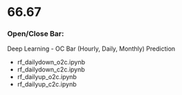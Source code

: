 # 66.67

### Open/Close Bar: 

Deep Learning - OC Bar (Hourly, Daily, Monthly) Prediction

* rf_dailydown_o2c.ipynb
* rf_dailydown_c2c.ipynb
* rf_dailyup_o2c.ipynb
* rf_dailyup_c2c.ipynb
